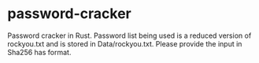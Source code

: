 # password-cracker
Password cracker in Rust.
Password list being used is a reduced version of rockyou.txt and is stored in Data/rockyou.txt.
Please provide the input in Sha256 has format.